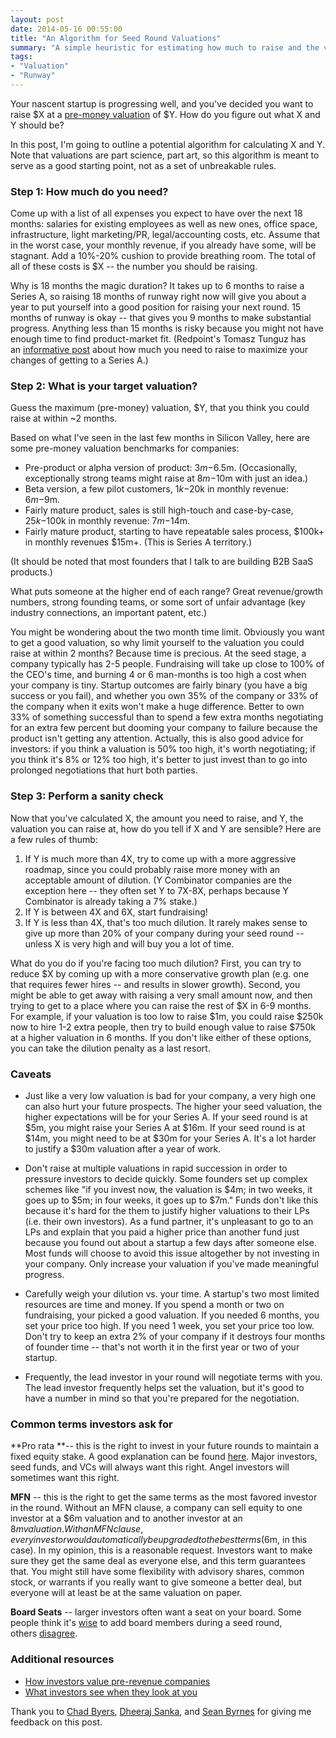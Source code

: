 ```yaml
---
layout: post
date: 2014-05-16 00:55:00
title: "An Algorithm for Seed Round Valuations"
summary: "A simple heuristic for estimating how much to raise and the valuation to raise at. Includes sample valuations from 2014."
tags:
- "Valuation"
- "Runway"
---
```


Your nascent startup is progressing well, and you've decided you want to raise $X at a <a href="{{site.url}}/startup-valuations" target="_blank">pre-money valuation</a> of $Y. How do you figure out what X and Y should be? 

In this post, I'm going to outline a potential algorithm for calculating X and Y. Note that valuations are part science, part art, so this algorithm is meant to serve as a good starting point, not as a set of unbreakable rules.

### Step 1: How much do you need?

Come up with a list of all expenses you expect to have over the next 18 months: salaries for existing employees as well as new ones, office space, infrastructure, light marketing/PR, legal/accounting costs, etc. Assume that in the worst case, your monthly revenue, if you already have some, will be stagnant. Add a 10%-20% cushion to provide breathing room. The total of all of these costs is $X -- the number you should be raising.

Why is 18 months the magic duration? It takes up to 6 months to raise a Series A, so raising 18 months of runway right now will give you about a year to put yourself into a good position for raising your next round. 15 months of runway is okay -- that gives you 9 months to make substantial progress. Anything less than 15 months is risky because you might not have enough time to find product-market fit. (Redpoint's Tomasz Tunguz has an <a href="http://tomtunguz.com/seed-followon-rates/" target="_blank">informative post</a> about how much you need to raise to maximize your changes of getting to a Series A.)

### Step 2: What is your target valuation?

Guess the maximum (pre-money) valuation, $Y, that you think you could raise at within ~2 months.

Based on what I've seen in the last few months in Silicon Valley, here are some pre-money valuation benchmarks for companies:

- Pre-product or alpha version of product: $3m-$6.5m. (Occasionally, exceptionally strong teams might raise at $8m-$10m with just an idea.)
- Beta version, a few pilot customers, $1k-$20k in monthly revenue: $6m-$9m.
- Fairly mature product, sales is still high-touch and case-by-case, $25k-$100k in monthly revenue: $7m-$14m.
- Fairly mature product, starting to have repeatable sales process, $100k+ in monthly revenues $15m+. (This is Series A territory.)

(It should be noted that most founders that I talk to are building B2B SaaS products.)

What puts someone at the higher end of each range? Great revenue/growth numbers, strong founding teams, or some sort of unfair advantage (key industry connections, an important patent, etc.)  

You might be wondering about the two month time limit. Obviously you want to get a good valuation, so why limit yourself to the valuation you could raise at within 2 months? Because time is precious. At the seed stage, a company typically has 2-5 people. Fundraising will take up close to 100% of the CEO's time, and burning 4 or 6 man-months is too high a cost when your company is tiny. Startup outcomes are fairly binary (you have a big success or you fail), and whether you own 35% of the company or 33% of the company when it exits won't make a huge difference. Better to own 33% of something successful than to spend a few extra months negotiating for an extra few percent but dooming your company to failure because the product isn't getting any attention. Actually, this is also good advice for investors: if you think a valuation is 50% too high, it's worth negotiating; if you think it's 8% or 12% too high, it's better to just invest than to go into prolonged negotiations that hurt both parties.

### Step 3: Perform a sanity check

Now that you've calculated X, the amount you need to raise, and Y, the valuation you can raise at, how do you tell if X and Y are sensible? Here are a few rules of thumb:

1. If Y is much more than 4X, try to come up with a more aggressive roadmap, since you could probably raise more money with an acceptable amount of dilution. (Y Combinator companies are the exception here -- they often set Y to 7X-8X, perhaps because Y Combinator is already taking a 7% stake.)
2. If Y is between 4X and 6X, start fundraising!
3. If Y is less than 4X, that's too much dilution. It rarely makes sense to give up more than 20% of your company during your seed round -- unless X is very high and will buy you a lot of time.

What do you do if you're facing too much dilution? First, you can try to reduce $X by coming up with a more conservative growth plan (e.g. one that requires fewer hires -- and results in slower growth). Second, you might be able to get away with raising a very small amount now, and then trying to get to a place where you can raise the rest of $X in 6-9 months. For example, if your valuation is too low to raise $1m, you could raise $250k now to hire 1-2 extra people, then try to build enough value to raise $750k at a higher valuation in 6 months. If you don't like either of these options, you can take the dilution penalty as a last resort.

### Caveats

- Just like a very low valuation is bad for your company, a very high one can also hurt your future prospects. The higher your seed valuation, the higher expectations will be for your Series A. If your seed round is at $5m, you might raise your Series A at $16m. If your seed round is at $14m, you might need to be at $30m for your Series A. It's a lot harder to justify a $30m valuation after a year of work.

- Don't raise at multiple valuations in rapid succession in order to pressure investors to decide quickly. Some founders set up complex schemes like "if you invest now, the valuation is $4m; in two weeks, it goes up to $5m; in four weeks, it goes up to $7m." Funds don't like this because it's hard for the them to justify higher valuations to their LPs (i.e. their own investors). As a fund partner, it's unpleasant to go to an LPs and explain that you paid a higher price than another fund just because you found out about a startup a few days after someone else. Most funds will choose to avoid this issue altogether by not investing in your company. Only increase your valuation if you've made meaningful progress.

- Carefully weigh your dilution vs. your time. A startup's two most limited resources are time and money. If you spend a month or two on fundraising, your picked a good valuation. If you needed 6 months, you set your price too high. If you need 1 week, you set your price too low. Don't try to keep an extra 2% of your company if it destroys four months of founder time -- that's not worth it in the first year or two of your startup.

- Frequently, the lead investor in your round will negotiate terms with you. The lead investor frequently helps set the valuation, but it's good to have a number in mind so that you're prepared for the negotiation.

### Common terms investors ask for  

**Pro rata **-- this is the right to invest in your future rounds to maintain a fixed equity stake. A good explanation can be found <a href="http://nystartuphub.com/the-pro-rata-participation-right/" target="_blank">here</a>. Major investors, seed funds, and VCs will always want this right. Angel investors will sometimes want this right.  

**MFN** -- this is the right to get the same terms as the most favored investor in the round. Without an MFN clause, a company can sell equity to one investor at a $6m valuation and to another investor at an $8m valuation. With an MFN clause, every investor would automatically be upgraded to the best terms ($6m, in this case). In my opinion, this is a reasonable request. Investors want to make sure they get the same deal as everyone else, and this term guarantees that. You might still have some flexibility with advisory shares, common stock, or warrants if you really want to give someone a better deal, but everyone will at least be at the same valuation on paper.   

**Board Seats** -- larger investors often want a seat on your board. Some people think it's <a href="http://allthingsd.com/20130927/the-value-of-a-board-at-the-seed-stage/" target="_blank">wise</a> to add board members during a seed round, others <a href="http://steveblank.com/2013/07/09/dont-give-away-your-board-seats/" target="_blank">disagree</a>.

### Additional resources

- <a href="{{site.url}}/how-do-investors-value-pre-revenue-companies" target="_blank">How investors value pre-revenue companies</a>
- <a href="http://seanonstartups.co/2014/05/16/what-investors-see-when-they-look-at-you/" target="_blank">What investors see when they look at you</a>

Thank you to <a href="https://twitter.com/CAustinB" target="_blank">Chad Byers</a>, <a href="https://angel.co/dsanka" target="_blank">Dheeraj Sanka</a>, and <a href="http://seanonstartups.co/" target="_blank">Sean Byrnes</a> for giving me feedback on this post.